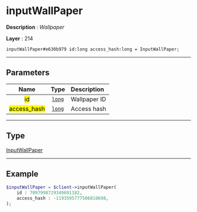 # inputWallPaper

**Description** : *Wallpaper*

**Layer** : 214

```tl
inputWallPaper#e630b979 id:long access_hash:long = InputWallPaper;
```

---

## Parameters

| Name | Type | Description |
| :---: | :---: | :--- |
| <mark>id</mark> | [`long`](type/long) | Wallpaper ID |
| <mark>access_hash</mark> | [`long`](type/long) | Access hash |

---

## Type

[InputWallPaper](type/InputWallPaper)

---

## Example

```php
$inputWallPaper = $client->inputWallPaper(
	id : 7097998729349691182,
	access_hash : -1193595777506810698,
);
```